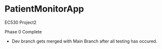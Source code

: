 # PatientMonitorApp
EC530 Project2

Phase 0 Complete
 - Dev branch gets merged with Main Branch after all testing has occured.
